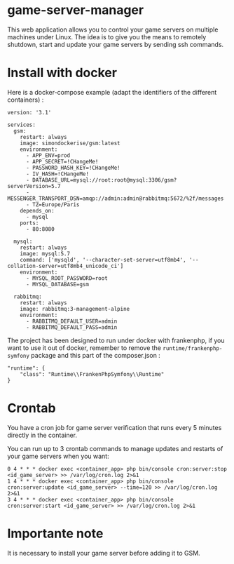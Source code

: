 # game-server-manager
This web application allows you to control your game servers on multiple machines under Linux. The idea is to give you the means to remotely shutdown, start and update your game servers by sending ssh commands.

# Install with docker
Here is a docker-compose example (adapt the identifiers of the different containers) :
```
version: '3.1'

services:
  gsm:
    restart: always
    image: simondockerise/gsm:latest
    environment:
      - APP_ENV=prod
      - APP_SECRET=!CHangeMe!
      - PASSWORD_HASH_KEY=!CHangeMe!
      - IV_HASH=!CHangeMe!
      - DATABASE_URL=mysql://root:root@mysql:3306/gsm?serverVersion=5.7
      - MESSENGER_TRANSPORT_DSN=amqp://admin:admin@rabbitmq:5672/%2f/messages
      - TZ=Europe/Paris
    depends_on:
      - mysql
    ports:
      - 80:8080

  mysql:
    restart: always
    image: mysql:5.7
    command: ['mysqld', '--character-set-server=utf8mb4', '--collation-server=utf8mb4_unicode_ci']
    environment:
      - MYSQL_ROOT_PASSWORD=root
      - MYSQL_DATABASE=gsm

  rabbitmq:
    restart: always
    image: rabbitmq:3-management-alpine
    environment:
      - RABBITMQ_DEFAULT_USER=admin
      - RABBITMQ_DEFAULT_PASS=admin
```
The project has been designed to run under docker with frankenphp, if you want to use it out of docker, remember to remove the `runtime/frankenphp-symfony` package and this part of the composer.json :
```
"runtime": {
    "class": "Runtime\\FrankenPhpSymfony\\Runtime"
}
```
# Crontab
You have a cron job for game server verification that runs every 5 minutes directly in the container.

You can run up to 3 crontab commands to manage updates and restarts of your game servers when you want:
```
0 4 * * * docker exec <container_app> php bin/console cron:server:stop <id_game_server> >> /var/log/cron.log 2>&1
1 4 * * * docker exec <container_app> php bin/console cron:server:update <id_game_server> --time=120 >> /var/log/cron.log 2>&1
3 4 * * * docker exec <container_app> php bin/console cron:server:start <id_game_server> >> /var/log/cron.log 2>&1
```

# Importante note
It is necessary to install your game server before adding it to GSM.
